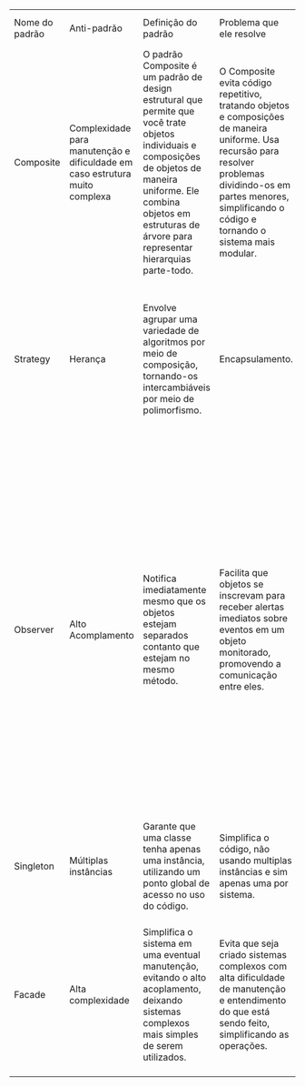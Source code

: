 <table>
    <tr>
        <td>Nome do padrão</td>
        <td>Anti-padrão</td>
        <td>Definição do padrão</td>
        <td>Problema que ele resolve</td>
        <td>Onde é utilizado na arquitetura Java</td>
    </tr>
    <tr>
        <td>Composite </td>
        <td>Complexidade para manutenção e dificuldade em caso estrutura muito complexa</td>
        <td>O padrão Composite é um padrão de design estrutural que permite que você trate objetos individuais e composições de objetos de maneira uniforme. Ele combina objetos em estruturas de árvore para representar hierarquias parte-todo.</td>
        <td>O Composite evita código repetitivo, tratando objetos e composições de maneira uniforme. Usa recursão para resolver problemas dividindo-os em partes menores, simplificando o código e tornando o sistema mais modular.</td>
        <td>Em Java, o padrão Composite organiza componentes em estruturas como documentos ou interfaces. É útil para construir hierarquias flexíveis e modulares, como em árvores de categorias.</td>
    </tr>
   </tr>
    <tr>
        <td>Strategy</td>
        <td>Herança</td>
        <td>Envolve agrupar uma variedade de algoritmos por meio de composição, tornando-os intercambiáveis por meio de polimorfismo.</td>
        <td>Encapsulamento.</td>
        <td>É empregado em Java para gerenciar estratégias de direcionamento de rede, escolha de algoritmos de criptografia, definição de políticas de autenticação, entre outras aplicações.</td>
    </tr>
 </tr>
    <tr>
        <td>Observer </td>
        <td>Alto Acomplamento</td>
        <td>Notifica imediatamente mesmo que os objetos estejam separados contanto que estejam no mesmo método.</td>
        <td>Facilita que objetos se inscrevam para receber alertas imediatos sobre eventos em um objeto monitorado, promovendo a comunicação entre eles.</td>
        <td>O padrão Observer é empregado para automatizar a atualização em tempo real de interfaces de usuário, notificar assinantes de eventos em sistemas de mensagens e manter a consistência de dados distribuídos. Ele oferece uma maneira desacoplada de reagir a eventos em outros objetos, exemplificado pela biblioteca Observable e implementações de EventListener em componentes Swing.</td>
    </tr>

 </tr>
    <tr>
        <td>Singleton</td>
        <td>Múltiplas instâncias</td>
        <td>Garante que uma classe tenha apenas uma instância, utilizando um ponto global de acesso no uso do código.</td>
        <td>Simplifica o código, não usando multiplas instâncias e sim apenas uma por sistema.</td>
        <td>Utilizado para unificar e gerenciar os recursos em apenas um ponto global.</td>
    </tr>

</tr>
    <tr>
        <td>Facade</td>
        <td>Alta complexidade</td>
        <td>Simplifica o sistema em uma eventual manutenção, evitando o alto acoplamento, deixando sistemas complexos mais simples de serem utilizados.</td>
        <td>Evita que seja criado sistemas complexos com alta dificuldade de manutenção e entendimento do que está sendo feito, simplificando as operações.</td>
        <td>Utilizado em Java para gerenciar sistemas com manutenções constantes, e evitando o acoplamento em sistemas de alta complexidade como grandes bancos de dados..</td>
    </tr>
 
</table>
